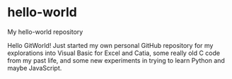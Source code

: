 # hello-world
My hello-world repository

Hello GitWorld!  Just started my own personal GitHub repository for my explorations into Visual Basic for Excel and Catia, some really old C code from my past life, and some new experiments in trying to learn Python and maybe JavaScript.
